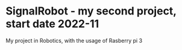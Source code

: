 # SignalRobot - my second project, start date 2022-11
My project in Robotics, with the usage of Rasberry pi 3
